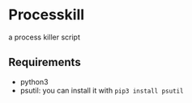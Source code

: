# Processkill
a process killer script

## Requirements
* python3
* psutil: you can install it with `pip3 install psutil` 




